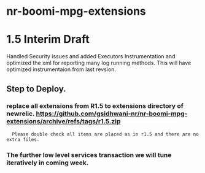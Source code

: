 # nr-boomi-mpg-extensions
# 1.5 Interim Draft
Handled Security issues and added Executors Instrumentation and optimized the xml for reporting many log running methods.
This will have optimized instrumentaion from last revsion.


## Step to Deploy.

### replace all extensions from R1.5 to extensions directory of newrelic. https://github.com/gsidhwani-nr/nr-boomi-mpg-extensions/archive/refs/tags/r1.5.zip 
      Please double check all items are placed as in r1.5 and there are no extra files.


### The further low level services transaction we will tune iteratively in coming week.
